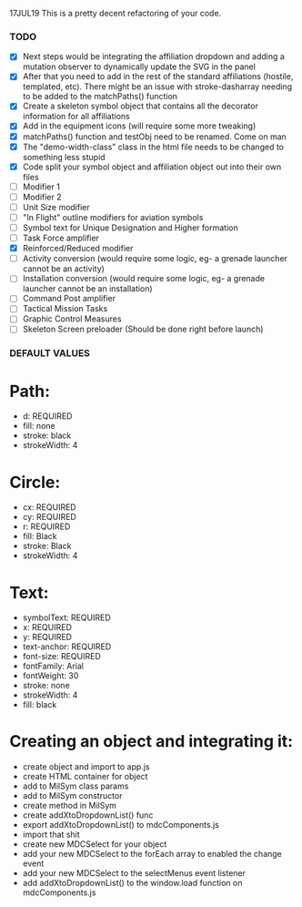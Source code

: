 17JUL19 This is a pretty decent refactoring of your code.

### TODO

- [x] Next steps would be integrating the affiliation dropdown and adding a mutation observer to dynamically update the SVG in the panel
- [x] After that you need to add in the rest of the standard affiliations (hostile, templated, etc). There might be an issue with stroke-dasharray needing to be added to the matchPaths() function
- [x] Create a skeleton symbol object that contains all the decorator information for all affiliations
- [x] Add in the equipment icons (will require some more tweaking)
- [x] matchPaths() function and testObj need to be renamed. Come on man
- [x] The "demo-width-class" class in the html file needs to be changed to something less stupid
- [x] Code split your symbol object and affiliation object out into their own files
- [ ] Modifier 1
- [ ] Modifier 2
- [ ] Unit Size modifier
- [ ] "In Flight" outline modifiers for aviation symbols
- [ ] Symbol text for Unique Designation and Higher formation
- [ ] Task Force amplifier
- [x] Reinforced/Reduced modifier
- [ ] Activity conversion (would require some logic, eg- a grenade launcher cannot be an activity)
- [ ] Installation conversion (would require some logic, eg- a grenade launcher cannot be an installation)
- [ ] Command Post amplifier
- [ ] Tactical Mission Tasks
- [ ] Graphic Control Measures
- [ ] Skeleton Screen preloader (Should be done right before launch)

### DEFAULT VALUES

# Path:

- d: REQUIRED
- fill: none
- stroke: black
- strokeWidth: 4

# Circle:

- cx: REQUIRED
- cy: REQUIRED
- r: REQUIRED
- fill: Black
- stroke: Black
- strokeWidth: 4

# Text:

- symbolText: REQUIRED
- x: REQUIRED
- y: REQUIRED
- text-anchor: REQUIRED
- font-size: REQUIRED
- fontFamily: Arial
- fontWeight: 30
- stroke: none
- strokeWidth: 4
- fill: black

# Creating an object and integrating it:

- create object and import to app.js
- create HTML container for object
- add to MilSym class params
- add to MilSym constructor
- create method in MilSym
- create addXtoDropdownList() func
- export addXtoDropdownList() to mdcComponents.js
- import that shit
- create new MDCSelect for your object
- add your new MDCSelect to the forEach array to enabled the change event
- add your new MDCSelect to the selectMenus event listener
- add addXtoDropdownList() to the window.load function on mdcComponents.js
